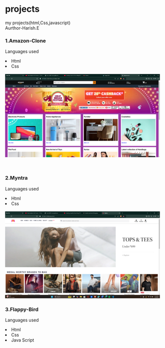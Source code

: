 # projects
my projects(html,Css,javascript)
<br>
Aurthor-Harish.E
<br>
<h3>1.Amazon-Clone</h3>
<p> Languages used
  <li>Html</li>
  <li>Css</li>
  <br>
  <img src="Amazon.png">
</p>
<br>
<h3>2.Myntra</h3>
<p> Languages used
<li>Html</li>
<li>Css</li>
<br>
<img src="Myntra.png">
</p>
<h3>3.Flappy-Bird</h3>
<p> Languages used
<li>Html</li>
<li>Css</li>
<li>Java Script</li>
<img src=" ">
  
</p>
